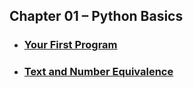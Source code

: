 ## Chapter 01 – Python Basics
- ### [Your First Program](practice01_01.py)
- ### [Text and Number Equivalence](practice01_02.py)
